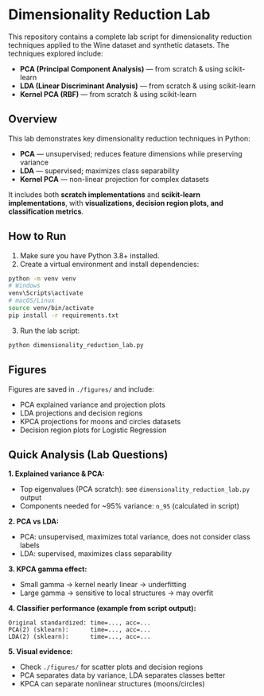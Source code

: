 # Dimensionality Reduction Lab 

This repository contains a complete lab script for dimensionality reduction techniques applied to the Wine dataset and synthetic datasets. The techniques explored include:

- **PCA (Principal Component Analysis)** — from scratch & using scikit-learn  
- **LDA (Linear Discriminant Analysis)** — from scratch & using scikit-learn  
- **Kernel PCA (RBF)** — from scratch & using scikit-learn  

## Overview

This lab demonstrates key dimensionality reduction techniques in Python:

- **PCA** — unsupervised; reduces feature dimensions while preserving variance  
- **LDA** — supervised; maximizes class separability  
- **Kernel PCA** — non-linear projection for complex datasets  

It includes both **scratch implementations** and **scikit-learn implementations**, with **visualizations, decision region plots, and classification metrics**.

## How to Run

1. Make sure you have Python 3.8+ installed.  
2. Create a virtual environment and install dependencies:

```bash
python -m venv venv
# Windows
venv\Scripts\activate
# macOS/Linux
source venv/bin/activate
pip install -r requirements.txt
```

3. Run the lab script:

```bash
python dimensionality_reduction_lab.py
```

## Figures

Figures are saved in `./figures/` and include:

- PCA explained variance and projection plots  
- LDA projections and decision regions  
- KPCA projections for moons and circles datasets  
- Decision region plots for Logistic Regression  
## Quick Analysis (Lab Questions)

**1. Explained variance & PCA:**  
- Top eigenvalues (PCA scratch): see `dimensionality_reduction_lab.py` output  
- Components needed for ~95% variance: `n_95` (calculated in script)  

**2. PCA vs LDA:**  
- PCA: unsupervised, maximizes total variance, does not consider class labels  
- LDA: supervised, maximizes class separability  

**3. KPCA gamma effect:**  
- Small gamma → kernel nearly linear → underfitting  
- Large gamma → sensitive to local structures → may overfit  

**4. Classifier performance (example from script output):**  
```
Original standardized: time=..., acc=...  
PCA(2) (sklearn):      time=..., acc=...  
LDA(2) (sklearn):      time=..., acc=...
```

**5. Visual evidence:**  
- Check `./figures/` for scatter plots and decision regions  
- PCA separates data by variance, LDA separates classes better  
- KPCA can separate nonlinear structures (moons/circles)  
